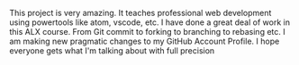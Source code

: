This project is very amazing. It teaches professional web development using powertools like atom, vscode, etc.
I have done a great deal of work in this ALX course. From Git commit to forking to branching to rebasing etc.
I am making new pragmatic changes to my GitHub Account Profile.
I hope everyone gets what I'm talking about with full precision
